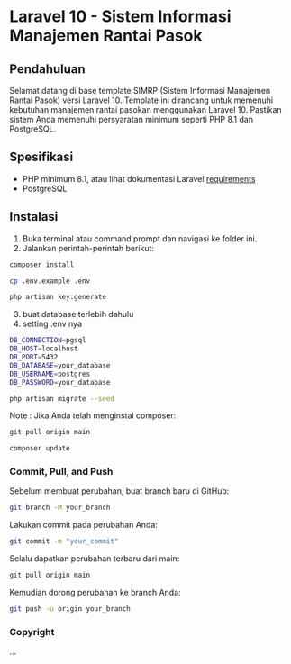 # Laravel 10 - Sistem Informasi Manajemen Rantai Pasok

## Pendahuluan

Selamat datang di base template SIMRP (Sistem Informasi Manajemen Rantai Pasok) versi Laravel 10. Template ini dirancang untuk memenuhi kebutuhan manajemen rantai pasokan menggunakan Laravel 10. Pastikan sistem Anda memenuhi persyaratan minimum seperti PHP 8.1 dan PostgreSQL.

## Spesifikasi

- PHP minimum 8.1, atau lihat dokumentasi Laravel [requirements](https://laravel.com/docs/10.x/releases#support-policy)
- PostgreSQL

## Instalasi

1. Buka terminal atau command prompt dan navigasi ke folder ini.
2. Jalankan perintah-perintah berikut:

```bash
composer install
```

```bash
cp .env.example .env
```

```bash
php artisan key:generate
```

3. buat database terlebih dahulu
4. setting .env nya

```bash
DB_CONNECTION=pgsql
DB_HOST=localhost
DB_PORT=5432
DB_DATABASE=your_database
DB_USERNAME=postgres
DB_PASSWORD=your_database
```

```bash
php artisan migrate --seed
```

Note : Jika Anda telah menginstal composer:

```bash
git pull origin main
```

```bash
composer update
```

### Commit, Pull, and Push

Sebelum membuat perubahan, buat branch baru di GitHub:

```bash
git branch -M your_branch
```

Lakukan commit pada perubahan Anda:

```bash
git commit -m "your_commit"
```

Selalu dapatkan perubahan terbaru dari main:

```bash
git pull origin main
```

Kemudian dorong perubahan ke branch Anda:

```bash
git push -u origin your_branch
```

### Copyright

...